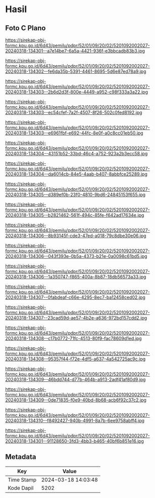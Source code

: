 # Hasil

## Foto C Plano

https://sirekap-obj-formc.kpu.go.id/6d43/pemilu/pdpr/52/01/09/20/02/5201092002027-20240318-134301--a7e14be7-6a5a-4421-936f-e3bbcadb83b3.jpg

https://sirekap-obj-formc.kpu.go.id/6d43/pemilu/pdpr/52/01/09/20/02/5201092002027-20240318-134302--fe6da35b-5391-4461-8695-5d6e87ed78a9.jpg

https://sirekap-obj-formc.kpu.go.id/6d43/pemilu/pdpr/52/01/09/20/02/5201092002027-20240318-134303--2b6d2d3f-800e-4449-a952-c98f333a3a22.jpg

https://sirekap-obj-formc.kpu.go.id/6d43/pemilu/pdpr/52/01/09/20/02/5201092002027-20240318-134303--ec54cfef-7a2f-4507-8f26-502c0fed8192.jpg

https://sirekap-obj-formc.kpu.go.id/6d43/pemilu/pdpr/52/01/09/20/02/5201092002027-20240318-134303--e6961fbf-e692-44fc-8e0f-a0c8cc01eb50.jpg

https://sirekap-obj-formc.kpu.go.id/6d43/pemilu/pdpr/52/01/09/20/02/5201092002027-20240318-134304--43151b52-33bd-46c4-a752-923a2b3ecc58.jpg

https://sirekap-obj-formc.kpu.go.id/6d43/pemilu/pdpr/52/01/09/20/02/5201092002027-20240318-134304--da6014cb-84e5-4aab-b407-8abbfce25289.jpg

https://sirekap-obj-formc.kpu.go.id/6d43/pemilu/pdpr/52/01/09/20/02/5201092002027-20240318-134305--d389ef0b-23f0-4810-9bd6-24845153f655.jpg

https://sirekap-obj-formc.kpu.go.id/6d43/pemilu/pdpr/52/01/09/20/02/5201092002027-20240318-134305--b2821462-561f-494c-85fe-f642ad17634e.jpg

https://sirekap-obj-formc.kpu.go.id/6d43/pemilu/pdpr/52/01/09/20/02/5201092002027-20240318-134306--8b93145f-cde3-47ed-a018-79c8dbe30e06.jpg

https://sirekap-obj-formc.kpu.go.id/6d43/pemilu/pdpr/52/01/09/20/02/5201092002027-20240318-134306--043f393e-0b5a-4373-b21e-0a0098c61bd5.jpg

https://sirekap-obj-formc.kpu.go.id/6d43/pemilu/pdpr/52/01/09/20/02/5201092002027-20240318-134306--1a350747-f865-400a-8b87-18db56573a33.jpg

https://sirekap-obj-formc.kpu.go.id/6d43/pemilu/pdpr/52/01/09/20/02/5201092002027-20240318-134307--0fabdeaf-c66e-4295-8ec7-ba12458ced02.jpg

https://sirekap-obj-formc.kpu.go.id/6d43/pemilu/pdpr/52/01/09/20/02/5201092002027-20240318-134307--23cad59d-ae57-4b2e-a636-972bd157cdd2.jpg

https://sirekap-obj-formc.kpu.go.id/6d43/pemilu/pdpr/52/01/09/20/02/5201092002027-20240318-134308--c17b0772-71fc-4513-80f9-fac78609d1ed.jpg

https://sirekap-obj-formc.kpu.go.id/6d43/pemilu/pdpr/52/01/09/20/02/5201092002027-20240318-134308--95357f44-f72e-4df5-a637-4a542725ac9c.jpg

https://sirekap-obj-formc.kpu.go.id/6d43/pemilu/pdpr/52/01/09/20/02/5201092002027-20240318-134309--46bdd744-d77b-464b-a913-2adf41af80d9.jpg

https://sirekap-obj-formc.kpu.go.id/6d43/pemilu/pdpr/52/01/09/20/02/5201092002027-20240318-134309--0de71835-f0e9-40bd-8b68-acb6f92c37c2.jpg

https://sirekap-obj-formc.kpu.go.id/6d43/pemilu/pdpr/52/01/09/20/02/5201092002027-20240318-134310--f8492427-940b-4991-8a7b-6ee9758abff4.jpg

https://sirekap-obj-formc.kpu.go.id/6d43/pemilu/pdpr/52/01/09/20/02/5201092002027-20240318-134301--91128650-3fd3-4bb3-b465-40bf6b851e16.jpg


## Metadata

| Key        | Value               |
| ---------- | ------------------- |
| Time Stamp | 2024-03-18 14:03:48 |
| Kode Dapil | 5202                |



